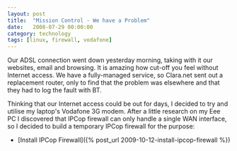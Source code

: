 ```yaml
---
layout: post
title:  "Mission Control - We have a Problem"
date:   2008-07-29 00:00:00
category: technology
tags: [linux, firewall, vodafone]
---
```


Our ADSL connection went down yesterday morning, taking with it our websites, email and browsing.  It is amazing how cut-off you feel without Internet access.  We have a fully-managed service, so Clara.net sent out a replacement router, only to find that the problem was elsewhere and that they had to log the fault with BT.

Thinking that our Internet access could be out for days, I decided to try and utilise my laptop's Vodafone 3G modem.  After a little research on my Eee PC I discovered that IPCop firewall can only handle a single WAN interface, so I decided to build a temporary IPCop firewall for the purpose:

   *  [Install IPCop Firewall]({% post_url 2009-10-12-install-ipcop-firewall %})

